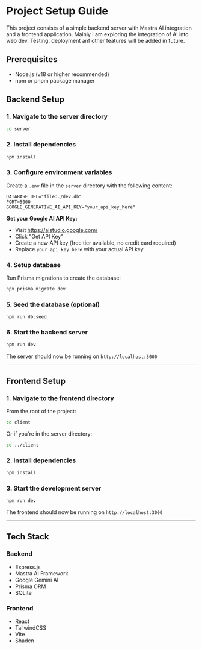 # Project Setup Guide

This project consists of a simple backend server with Mastra AI integration and a frontend application. Mainly I am exploring the integration of AI into web dev. Testing, deployment anf other features will be added in future.

## Prerequisites

- Node.js (v18 or higher recommended)
- npm or pnpm package manager

## Backend Setup

### 1. Navigate to the server directory

```bash
cd server
```

### 2. Install dependencies

```bash
npm install
```

### 3. Configure environment variables

Create a `.env` file in the `server` directory with the following content:

```properties
DATABASE_URL="file:./dev.db"
PORT=5000
GOOGLE_GENERATIVE_AI_API_KEY="your_api_key_here"
```

**Get your Google AI API Key:**
- Visit https://aistudio.google.com/
- Click "Get API Key"
- Create a new API key (free tier available, no credit card required)
- Replace `your_api_key_here` with your actual API key

### 4. Setup database

Run Prisma migrations to create the database:

```bash
npx prisma migrate dev
```

### 5. Seed the database (optional)

```bash
npm run db:seed
```

### 6. Start the backend server

```bash
npm run dev
```

The server should now be running on `http://localhost:5000`

---

## Frontend Setup

### 1. Navigate to the frontend directory

From the root of the project:

```bash
cd client
```

Or if you're in the server directory:

```bash
cd ../client
```

### 2. Install dependencies

```bash
npm install
```

### 3. Start the development server

```bash
npm run dev
```

The frontend should now be running on `http://localhost:3000`

---

## Tech Stack

### Backend
- Express.js
- Mastra AI Framework
- Google Gemini AI
- Prisma ORM
- SQLite

### Frontend
- React
- TailwindCSS
- Vite
- Shadcn
